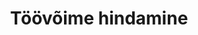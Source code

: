 ---
title: Töövõime hindamine
title_en: Assessment of work ability
notes: "Töötukassa poolt läbiviidava töövõime hindamise statistika.\r\n\r\nAndmeid uuendatakse kord kuus. Eelmise kuu statistika avaldatakse kodulehel üldjuhul järgmise kuu 10. kuupäevaks."
notes_en: "Statistics on the assessment of working ability by the Estonian Unemployment Insurance Fund.\r\n\r\nThe data is updated once a month. Last month's statistics are usually published by the 10th of the following month."
category: 
  - Elanikkond ja ühiskond
category_en: 
  - Population and Society
resources:
  - name: Töövõime hindamised 2016 - 2020
    url: 'https://www.tootukassa.ee/sites/tootukassa.ee/files/tvh.xls'
    format: xlsx
    interactive: 'FALSE'
license: 'https://creativecommons.org/licenses/by-sa/3.0/ee/legalcode'
update_freq: 'http://purl.org/linked-data/sdmx/2009/code#freq-M'
organization: Eesti Töötukassa
maintainer_name: Eesti Töötukassa
maintainer_email: github@tootukassa.ee
maintainer_phone: 614 7386
date_issued: '14/07/2020'
date_modified: '14/07/2020'
---